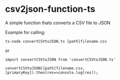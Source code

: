 # csv2json-function-ts
A simple function thats converts a CSV file to JSON

Example for calling:
```
ts-node convertCSVtoJSON.ts [path]filename.csv

```

or
```
import convertCSVtoJSON from 'convertCSVtoJSON.ts'

convertCSVtoJSON([path]filename.csv,[primaryKey]).then(res=>console.log(res));

```
